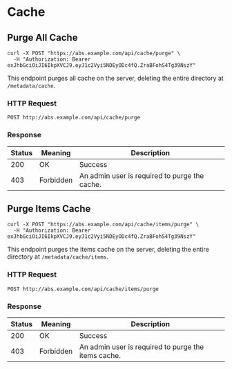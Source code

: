 # Cache

## Purge All Cache

```shell
curl -X POST "https://abs.example.com/api/cache/purge" \
  -H "Authorization: Bearer exJhbGciOiJI6IkpXVCJ9.eyJ1c2Vyi5NDEyODc4fQ.ZraBFohS4Tg39NszY"
```

This endpoint purges all cache on the server, deleting the entire directory at `/metadata/cache`.

### HTTP Request

`POST http://abs.example.com/api/cache/purge`

### Response

Status | Meaning | Description
------ | ------- | -----------
200 | OK | Success
403 | Forbidden | An admin user is required to purge the cache.


## Purge Items Cache

```shell
curl -X POST "https://abs.example.com/api/cache/items/purge" \
  -H "Authorization: Bearer exJhbGciOiJI6IkpXVCJ9.eyJ1c2Vyi5NDEyODc4fQ.ZraBFohS4Tg39NszY"
```

This endpoint purges the items cache on the server, deleting the entire directory at `/metadata/cache/items`.

### HTTP Request

`POST http://abs.example.com/api/cache/items/purge`

### Response

Status | Meaning | Description
------ | ------- | -----------
200 | OK | Success
403 | Forbidden | An admin user is required to purge the items cache.
